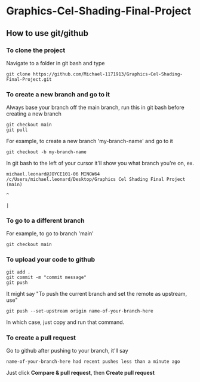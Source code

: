 # Graphics-Cel-Shading-Final-Project

## How to use git/github

### To clone the project

Navigate to a folder in git bash and type
```console
git clone https://github.com/Michael-1171913/Graphics-Cel-Shading-Final-Project.git
```

### To create a new branch and go to it

Always base your branch off the main branch,
run this in git bash before creating a new branch
```console
git checkout main
git pull
```

For example, to create a new branch 'my-branch-name' and go to it
```console
git checkout -b my-branch-name
```

In git bash to the left of your cursor it'll show you what branch you're on, ex.
```console
michael.leonard@JOYCE101-06 MINGW64 /c/Users/michael.leonard/Desktop/Graphics Cel Shading Final Project (main)
                                                                                                          ^
                                                                                                          |
```

### To go to a different branch

For example, to go to branch 'main'
```console
git checkout main
```

### To upload your code to github

```console
git add .
git commit -m "commit message"
git push
```

It might say "To push the current branch and set the remote as upstream, use"
```console
git push --set-upstream origin name-of-your-branch-here
```

In which case, just copy and run that command.

### To create a pull request

Go to github after pushing to your branch, it'll say
```
name-of-your-branch-here had recent pushes less than a minute ago
```
Just click **Compare & pull request**, then **Create pull request**